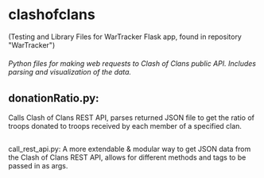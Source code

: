 # clashofclans
(Testing and Library Files for WarTracker Flask app, found in repository "WarTracker")
###### Python files for making web requests to Clash of Clans public API. Includes parsing and visualization of the data.

## donationRatio.py: 
Calls Clash of Clans REST API, parses returned JSON file to get the ratio of troops donated to troops received by each member of a specified clan.

##
call_rest_api.py:
A more extendable & modular way to get JSON data from the Clash of Clans REST API, allows for different methods and tags to be passed in as args.
